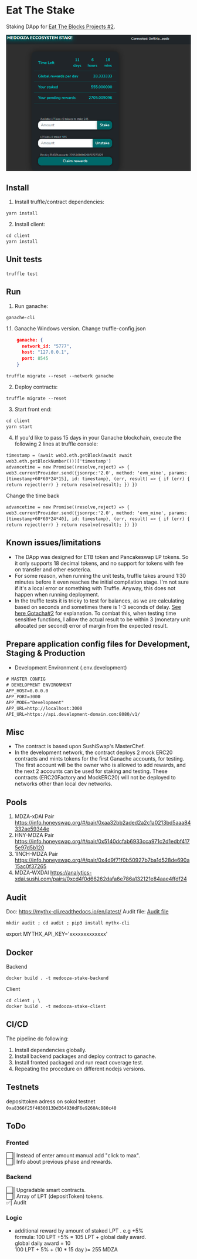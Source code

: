 # Eat The Stake
Staking DApp for [Eat The Blocks Projects #2](https://github.com/jklepatch/eattheblocks/tree/master/etb-projects/project2-staking).

![screenshot](screenshot.png)

## Install
1. Install truffle/contract dependencies:
```
yarn install
```
2. Install client:
```
cd client
yarn install
```

## Unit tests
```
truffle test
```

## Run
1. Run ganache:
```
ganache-cli
```
1.1. Ganache Windows version.
Change truffle-config.json
```json
    ganache: {
      network_id: "5777",
      host: "127.0.0.1",
      port: 8545
    }
``` 
```
truffle migrate --reset --network ganache
```
2. Deploy contracts:
```
truffle migrate --reset
```
3. Start front end:
```
cd client
yarn start
```
4. If you'd like to pass 15 days in your Ganache blockchain, execute the following 2 lines at truffle console:
```
timestamp = (await web3.eth.getBlock(await await web3.eth.getBlockNumber()))['timestamp']
advancetime = new Promise((resolve,reject) => { web3.currentProvider.send({jsonrpc:'2.0', method: 'evm_mine', params: [timestamp+60*60*24*15], id: timestamp}, (err, result) => { if (err) { return reject(err) } return resolve(result); }) })
```
Change the time back
```
advancetime = new Promise((resolve,reject) => { web3.currentProvider.send({jsonrpc:'2.0', method: 'evm_mine', params: [timestamp+60*60*24*40], id: timestamp}, (err, result) => { if (err) { return reject(err) } return resolve(result); }) })
```
## Known issues/limitations
- The DApp was designed for ETB token and Pancakeswap LP tokens. So it only supports 18 decimal tokens, and no support for tokens with fee on transfer and other esoterica.
- For some reason, when running the unit tests, truffle takes around 1:30 minutes before it even reaches the initial compilation stage. I'm not sure if it's a local error or something with Truffle. Anyway, this does not happen when running deployment.
- In the truffle tests it is tricky to test for balances, as we are calculating based on seconds and sometimes there is 1-3 seconds of delay. [See here Gotacha#2](https://medium.com/fluidity/standing-the-time-of-test-b906fcc374a9) for explanation. To combat this, when testing time sensitive functions, I allow the actual result to be within 3 (monetary unit allocated per second) error of margin from the expected result.
## Prepare application config files for Development, Staging & Production
- Development Environment (.env.development)
```
# MASTER CONFIG
# DEVELOPMENT ENVIRONMENT
APP_HOST=0.0.0.0
APP_PORT=3000
APP_MODE="Development"
APP_URL=http://localhost:3000
API_URL=https://api.development-domain.com:8080/v1/
```

## Misc
- The contract is based upon SushiSwap's MasterChef.
- In the development network, the contract deploys 2 mock ERC20 contracts and mints tokens for the first Ganache accounts, for testing. The first account will be the owner who is allowed to add rewards, and the next 2 accounts can be used for staking and testing. These contracts (ERC20Factory and MockERC20) will not be deployed to networks other than local dev networks.
## Pools
1. MDZA-xDAI Pair
https://info.honeyswap.org/#/pair/0xaa32bb2aded2a2c1a0213bd5aaa84332ae59344e
2. HNY-MDZA Pair
https://info.honeyswap.org/#/pair/0x5140dcfab6933cca971c2d1edbf4175e97d5b120
3. 1INCH-MDZA Pair
https://info.honeyswap.org/#/pair/0x4d9f71f0b50927b7ba1d528de690a15ac0f37265
4. MDZA-WXDAI
https://analytics-xdai.sushi.com/pairs/0xcd4f0d66262dafa6e786a132121e84aae4ffdf24
## Audit
Doc: https://mythx-cli.readthedocs.io/en/latest/
Audit file: [Audit file](audit/ce997d5316543b369ede443c.pdf)
```shell
mkdir audit ; cd audit ; pip3 install mythx-cli
```
export MYTHX_API_KEY='xxxxxxxxxxxxx'
## Docker
Backend
```shell
docker build . -t medooza-stake-backend
```
Client
```shell
cd client ; \
docker build . -t medooza-stake-client
```
## CI/CD
The pipeline do following:
1. Install dependencies globally.
2. Install backend packages and deploy contract to ganache.
3. Install fronted packaged and run react coverage test. 
4. Repeating the procedure on different nodejs versions.
## Testnets
deposittoken adress on sokol testnet `0xa8366f25f4030013Dd364930dF6e9260Ac880c40`
## ToDo
### Fronted
⬜️| Instead of enter amount manual add "click to max".  
⬜️| Info about previous phase and rewards.  
### Backend
⬜️| Upgradable smart contracts.  
⬜️| Array of LPT (depositToken) tokens.  
✅| Audit

### Logic

- additional reward by amount of staked LPT . e.g +5%  
formula: 100 LPT +5% = 105 LPT + global daily award.  
global daily award = 10  
100 LPT + 5% + (10 * 15 day )= 255 MDZA  